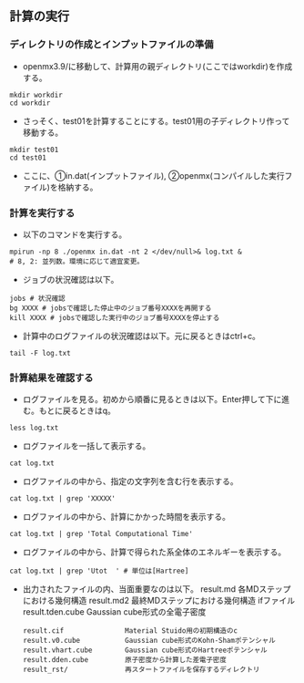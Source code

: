## 計算の実行
### ディレクトリの作成とインプットファイルの準備
- openmx3.9/に移動して、計算用の親ディレクトリ(ここではworkdir)を作成する。
```
mkdir workdir
cd workdir
```
- さっそく、test01を計算することにする。test01用の子ディレクトリ作って移動する。
```
mkdir test01
cd test01
```
- ここに、①in.dat(インプットファイル), ②openmx(コンパイルした実行ファイル)を格納する。

### 計算を実行する
- 以下のコマンドを実行する。
```
mpirun -np 8 ./openmx in.dat -nt 2 </dev/null>& log.txt &
# 8, 2: 並列数。環境に応じて適宜変更。
```
- ジョブの状況確認は以下。
```
jobs # 状況確認
bg XXXX # jobsで確認した停止中のジョブ番号XXXXを再開する
kill XXXX # jobsで確認した実行中のジョブ番号XXXXを停止する
```
- 計算中のログファイルの状況確認は以下。元に戻るときはctrl+c。
```
tail -F log.txt
```

### 計算結果を確認する
- ログファイルを見る。初めから順番に見るときは以下。Enter押して下に進む。もとに戻るときはq。
```
less log.txt
```
- ログファイルを一括して表示する。
```
cat log.txt
```
- ログファイルの中から、指定の文字列を含む行を表示する。
```
cat log.txt | grep 'XXXXX'
```
- ログファイルの中から、計算にかかった時間を表示する。
```
cat log.txt | grep 'Total Computational Time'
```
- ログファイルの中から、計算で得られた系全体のエネルギーを表示する。
```
cat log.txt | grep 'Utot  ' # 単位は[Hartree]
```
- 出力されたファイルの内、当面重要なのは以下。
      result.md                各MDステップにおける幾何構造 
      result.md2               最終MDステップにおける幾何構造 ifファイル 
      result.tden.cube         Gaussian cube形式の全電子密度

      result.cif               Material Stuido用の初期構造のc
      result.v0.cube           Gaussian cube形式のKohn-Shamポテンシャル
      result.vhart.cube        Gaussian cube形式のHartreeポテンシャル
      result.dden.cube         原子密度から計算した差電子密度 
      result_rst/              再スタートファイルを保存するディレクトリ
